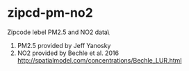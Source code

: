 # zipcd-pm-no2
Zipcode lebel PM2.5 and NO2 data\

1. PM2.5 provided by Jeff Yanosky
2. NO2 provided by Bechle et al. 2016\
  http://spatialmodel.com/concentrations/Bechle_LUR.html
